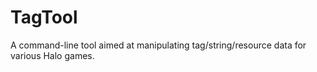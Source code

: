 # TagTool
A command-line tool aimed at manipulating tag/string/resource data for various Halo games.
